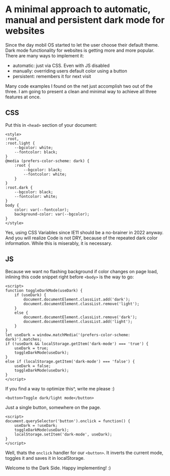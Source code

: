 # A minimal approach to automatic, manual and persistent dark mode for websites

Since the day mobil OS started to let the user choose their default theme. Dark mode functionality for websites is getting more and more popular. There are many ways to implement it:

* automatic: just via CSS. Even with JS disabled
* manually: overriding users default color using a button
* persistent: remembers it for next visit


Many code examples I found on the net just accomplish two out of the three. I am going to present a clean and minimal way to achieve all three features at once.

## CSS

Put this in `<head>` section of your document:

```
<style>
:root,
:root.light {
    --bgcolor: white;
    --fontcolor: black;
}
@media (prefers-color-scheme: dark) {
    :root {
        --bgcolor: black;
        --fontcolor: white;
    }
}
:root.dark {
    --bgcolor: black;
    --fontcolor: white;
}
body {
    color: var(--fontcolor);
    background-color: var(--bgcolor);
}
</style>
```

Yes, using CSS Variables since IE11 should be a no-brainer in 2022 anyway. And you will realize Code is not DRY, because of the repeated dark color information. While this is miserably, it is necessary.

## JS

Because we want no flashing background if color changes on page load, inlining this code snippet right before `<body>` is the way to go:

```
<script>
function toggleDarkMode(useDark) {
    if (useDark) {
        document.documentElement.classList.add('dark');
        document.documentElement.classList.remove('light');
    }
    else {
        document.documentElement.classList.remove('dark');
        document.documentElement.classList.add('light');
    }
}
let useDark = window.matchMedia('(prefers-color-scheme: dark)').matches;
if (!useDark && localStorage.getItem('dark-mode') === 'true') {
    useDark = true;
    toggleDarkMode(useDark);
}
else if (localStorage.getItem('dark-mode') === 'false') {
    useDark = false;
    toggleDarkMode(useDark);
}
</script>
```

If you find a way to optimize this^, write me please :)

```
<button>Toggle dark/light mode</button>
```

Just a single button, somewhere on the page.

```
<script>
document.querySelector('button').onclick = function() {
    useDark = !useDark;
    toggleDarkMode(useDark);
    localStorage.setItem('dark-mode', useDark);
}
</script>
```

Well, thats the `onclick` handler for our `<button>`. It inverts the current mode, toggles it and saves it in localStorage.

Welcome to the Dark Side. Happy implementing! :)
